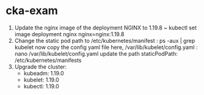 # cka-exam
1. Update the nginx image of the deployment NGINX to 1.19.8
   ~ kubectl set image deployment nginx nginx=nginx:1.19.8
2. Change the static pod path to /etc/kubernetes/manifest
   : ps -aux | grep kubelet
    now copy the config yaml file here, /var/lib/kubelet/config.yaml
   : nano /var/lib/kubelet/config.yaml
   update the path staticPodPath: /etc/kubernetes/manifests
3. Upgrade the cluster:
   - kubeadm: 1.19.0
   - kubelet: 1.19.0
   - kubectl: 1.19.0  
   
